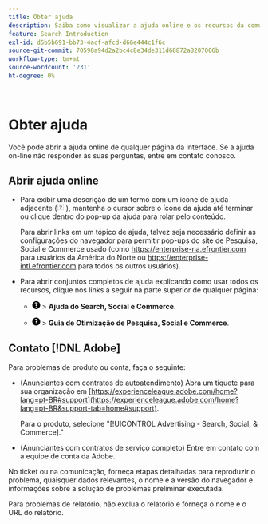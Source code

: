 ```yaml
---
title: Obter ajuda
description: Saiba como visualizar a ajuda online e os recursos da comunidade e como obter suporte técnico.
feature: Search Introduction
exl-id: d5b5b691-bb73-4acf-afcd-d66e444c1f6c
source-git-commit: 70598a94d2a2bc4c8e34de311d68872a8207006b
workflow-type: tm+mt
source-wordcount: '231'
ht-degree: 0%

---
```


# Obter ajuda

Você pode abrir a ajuda online de qualquer página da interface. Se a ajuda on-line não responder às suas perguntas, entre em contato conosco.

## Abrir ajuda online

* Para exibir uma descrição de um termo com um ícone de ajuda adjacente (![ícone da Ajuda](/help/search-social-commerce/assets/help-field.png "ícone da Ajuda") ), mantenha o cursor sobre o ícone da ajuda até terminar ou clique dentro do pop-up da ajuda para rolar pelo conteúdo.

  Para abrir links em um tópico de ajuda, talvez seja necessário definir as configurações do navegador para permitir pop-ups do site de Pesquisa, Social e Commerce usado (como https://enterprise-na.efrontier.com para usuários da América do Norte ou https://enterprise-intl.efrontier.com para todos os outros usuários).

* Para abrir conjuntos completos de ajuda explicando como usar todos os recursos, clique nos links a seguir na parte superior de qualquer página:

   * ![Ajuda](/help/search-social-commerce/assets/help-main-menu.png "Ajuda") > **Ajuda do Search, Social e Commerce**.

   * ![Ajuda](/help/search-social-commerce/assets/help-main-menu.png "Ajuda") > **Guia de Otimização de Pesquisa, Social e Commerce**.

<!--
## Ask the Adobe Advertising community

Look for answers to your questions in the [Adobe Advertising community forums](https://experienceleaguecommunities.adobe.com/t5/adobe-advertising/ct-p/adobe-advertising-cloud-community?profile.language=pt).
-->

## Contato [!DNL Adobe]

Para problemas de produto ou conta, faça o seguinte:

* (Anunciantes com contratos de autoatendimento) Abra um tíquete para sua organização em [https://experienceleague.adobe.com/home?lang=pt-BR#support](https://experienceleague.adobe.com/home?lang=pt-BR&support-tab=home#support).

  Para o produto, selecione &quot;[!UICONTROL Advertising - Search, Social, & Commerce].&quot;

* (Anunciantes com contratos de serviço completo) Entre em contato com a equipe de conta da Adobe.

No ticket ou na comunicação, forneça etapas detalhadas para reproduzir o problema, quaisquer dados relevantes, o nome e a versão do navegador e informações sobre a solução de problemas preliminar executada.

Para problemas de relatório, não exclua o relatório e forneça o nome e o URL do relatório.
